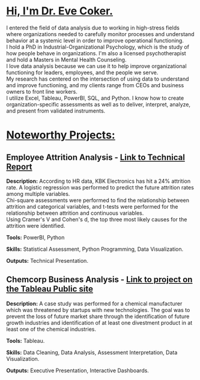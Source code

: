 # <ins> Hi, I'm Dr. Eve Coker. </ins>
I entered the field of data analysis due to working in high-stress fields where organizations needed to carefully monitor processes and understand behavior at a systemic level in order to improve operational functioning.\
I hold a PhD in Industrial-Organizational Psychology, which is the study of how people behave in organizations. I'm also a licensed psychotherapist and hold a Masters in Mental Health Counseling.\
I love data analysis because we can use it to help improve organizational functioning for leaders, employees, and the people we serve. \
My research has centered on the intersection of using data to understand and improve functioning, and my clients range from CEOs and business owners to front line workers.\
I utilize Excel, Tableau, PowerBI, SQL, and Python. I know how to create organization-specific assessments as well as to deliver, interpret, analyze, and present from validated instruments. 

# <ins> Noteworthy Projects: </ins>

## Employee Attrition Analysis - [Link to Technical Report](/Employee%20Analysis/Attrition%20Analysis%20-%20Technical%20Report.pdf)

**Description:** According to HR data, KBK Electronics has hit a 24% attrition rate. A logistic regression was performed to predict the future attrition rates among multiple variables.\
Chi-square assessments were performed to find the relationship between attrition and categorical variables, and t-tests were performed for the relationship between attrition and continuous variables. \
Using Cramer's V and Cohen's d, the top three most likely causes for the attrition were identified. 

**Tools:** PowerBI, Python

**Skills:** Statistical Assessment, Python Programming, Data Visualization.   

**Outputs:** Technical Presentation. 
​
## Chemcorp Business Analysis - [Link to project on the Tableau Public site](https://public.tableau.com/app/profile/eve.coker/viz/Chemcorpproject_17393777176150/Story1?publish=yes) 

**Description:** A case study was performed for a chemical manufacturer which was threatened by startups with new technologies. The goal was to prevent the loss of future market share through the identification of future growth industries and identification of at least one divestment product in at least one of the chemical industries. 

**Tools:** Tableau.

**Skills:** Data Cleaning, Data Analysis, Assessment Interpretation, Data Visualization.  

**Outputs:** Executive Presentation, Interactive Dashboards.

